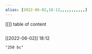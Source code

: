 ```yaml
---
alias: [2022-06-02,18:12,,,,,,,,,,,]
---
```

[[]]
table of content
```toc
```

[[2022-06-02]] 18:12

```query
"250 bc"
```